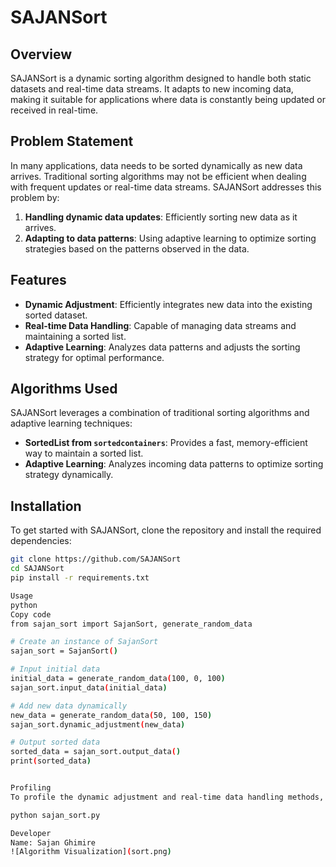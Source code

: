 # SAJANSort

## Overview

SAJANSort is a dynamic sorting algorithm designed to handle both static datasets and real-time data streams. It adapts to new incoming data, making it suitable for applications where data is constantly being updated or received in real-time.

## Problem Statement

In many applications, data needs to be sorted dynamically as new data arrives. Traditional sorting algorithms may not be efficient when dealing with frequent updates or real-time data streams. SAJANSort addresses this problem by:

1. **Handling dynamic data updates**: Efficiently sorting new data as it arrives.
2. **Adapting to data patterns**: Using adaptive learning to optimize sorting strategies based on the patterns observed in the data.

## Features

- **Dynamic Adjustment**: Efficiently integrates new data into the existing sorted dataset.
- **Real-time Data Handling**: Capable of managing data streams and maintaining a sorted list.
- **Adaptive Learning**: Analyzes data patterns and adjusts the sorting strategy for optimal performance.

## Algorithms Used

SAJANSort leverages a combination of traditional sorting algorithms and adaptive learning techniques:

- **SortedList from `sortedcontainers`**: Provides a fast, memory-efficient way to maintain a sorted list.
- **Adaptive Learning**: Analyzes incoming data patterns to optimize sorting strategy dynamically.

## Installation

To get started with SAJANSort, clone the repository and install the required dependencies:

```sh
git clone https://github.com/SAJANSort
cd SAJANSort
pip install -r requirements.txt

Usage
python
Copy code
from sajan_sort import SajanSort, generate_random_data

# Create an instance of SajanSort
sajan_sort = SajanSort()

# Input initial data
initial_data = generate_random_data(100, 0, 100)
sajan_sort.input_data(initial_data)

# Add new data dynamically
new_data = generate_random_data(50, 100, 150)
sajan_sort.dynamic_adjustment(new_data)

# Output sorted data
sorted_data = sajan_sort.output_data()
print(sorted_data)


Profiling
To profile the dynamic adjustment and real-time data handling methods, run the following commands:

python sajan_sort.py

Developer
Name: Sajan Ghimire
![Algorithm Visualization](sort.png)
